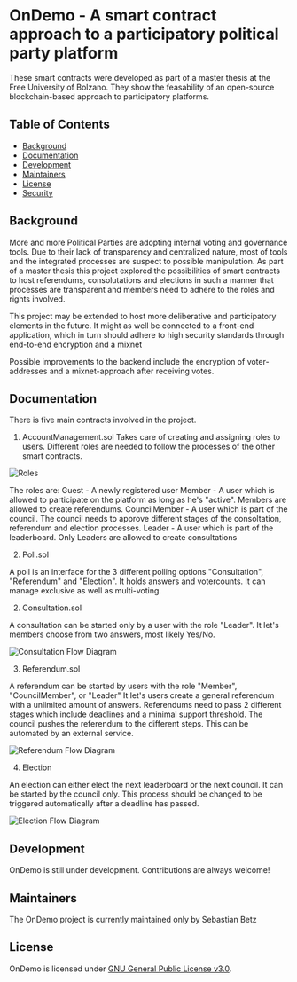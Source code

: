 # OnDemo - A smart contract approach to a participatory political party platform

These smart contracts were developed as part of a master thesis at the Free University of Bolzano.
They show the feasability of an open-source blockchain-based approach to participatory platforms.


## Table of Contents

- [Background](#background)
- [Documentation](#documentation)
- [Development](#development)
- [Maintainers](#maintainers)
- [License](#license)
- [Security](#security)


## Background

More and more Political Parties are adopting internal voting and governance tools.
Due to their lack of transparency and centralized nature, most of tools and the integrated processes are suspect to possible manipulation.
As part of a master thesis this project explored the possibilities of smart contracts to host referendums, consolutations and elections 
in such a manner that processes are transparent and members need to adhere to the roles and rights involved.

This project may be extended to host more deliberative and participatory elements in the future.
It might as well be connected to a front-end application, which in turn should adhere to high security standards through end-to-end encryption and a mixnet 

Possible improvements to the backend include the encryption of voter-addresses and a mixnet-approach after receiving votes.


## Documentation

There is five main contracts involved in the project.


1. AccountManagement.sol
Takes care of creating and assigning roles to users. 
Different roles are needed to follow the processes of the other smart contracts.

![Roles](Documentation/Images/Roles.png)

The roles are:
Guest - A newly registered user
Member - A user which is allowed to participate on the platform as long as he's "active". Members are allowed to create referendums.
CouncilMember - A user which is part of the council. The council needs to approve different stages of the consoltation, referendum and election processes.
Leader - A user which is part of the leaderboard. Only Leaders are allowed to create consultations


2. Poll.sol

A poll is an interface for the 3 different polling options "Consultation", "Referendum" and "Election".
It holds answers and votercounts. It can manage exclusive as well as multi-voting.

2. Consultation.sol

A consultation can be started only by a user with the role "Leader".
It let's members choose from two answers, most likely Yes/No.

![Consultation Flow Diagram](Documentation/Images/Referendum.png)

3. Referendum.sol

A referendum can be started by users with the role "Member", "CouncilMember", or "Leader"
It let's users create a general referendum with a unlimited amount of answers.
Referendums need to pass 2 different stages which include deadlines and a minimal support threshold.
The council pushes the referendum to the different steps. This can be automated by an external service.

![Referendum Flow Diagram](Documentation/Images/Referendum.png)


4. Election

An election can either elect the next leaderboard or the next council.
It can be started by the council only. This process should be changed to be triggered automatically after a deadline has passed.

![Election Flow Diagram](Documentation/Images/Election.png)


## Development

OnDemo is still under development. Contributions are always welcome!


## Maintainers
The OnDemo project is currently maintained only by Sebastian Betz


## License
OnDemo is licensed under [GNU General Public License v3.0](LICENSE.txt).